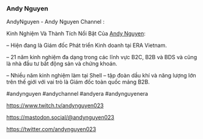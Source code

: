 ### Andy Nguyen

AndyNguyen - Andy Nguyen Channel :

Kinh Nghiệm Và Thành Tích Nổi Bật Của [Andy Nguyen](https://andynguyen.com.vn):

– Hiện đang là Giám đốc Phát triển Kinh doanh tại ERA Vietnam.

– 21 năm kinh nghiệm đa dạng trong các lĩnh vực B2C, B2B và BDS và cũng là nhà đầu tư bất động sản và chứng khoán.

– Nhiều năm kinh nghiệm làm tại Shell – tập đoàn dầu khí và năng lượng lớn trên thế giới với vai trò là Giám đốc toàn quốc mảng B2B.

 #andynguyen #andychannel #andyera #andynguyenera

https://www.twitch.tv/andynguyen023

https://mastodon.social/@andynguyen023

https://twitter.com/andynguyen023
 
